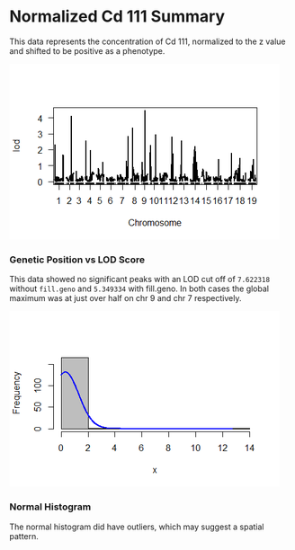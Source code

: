 # Normalized Cd 111 Summary

This data represents the concentration of Cd 111, normalized to the z value and shifted to be positive as a phenotype. 

![Genetic Position vs LOD Score](https://github.com/Kovacs-Lab/Aim-3/blob/master/QTL_mapping/docs/images/NCd111/Male/Genetic_position%20vs_LOD_Score.png "Genetic Position vs LOD Score")
### Genetic Position vs LOD Score

This data showed no significant peaks with an LOD cut off of `7.622318` without `fill.geno` and `5.349334` with fill.geno. In both cases the global maximum was at just over half on chr 9 and chr 7 respectively. 

![Normal Histogram](https://github.com/Kovacs-Lab/Aim-3/blob/master/QTL_mapping/docs/images/NCd111/Male/Normal_Histogram.png "Normal Histrogram") 
### Normal Histogram

The normal histogram did have outliers, which may suggest a spatial pattern. 

